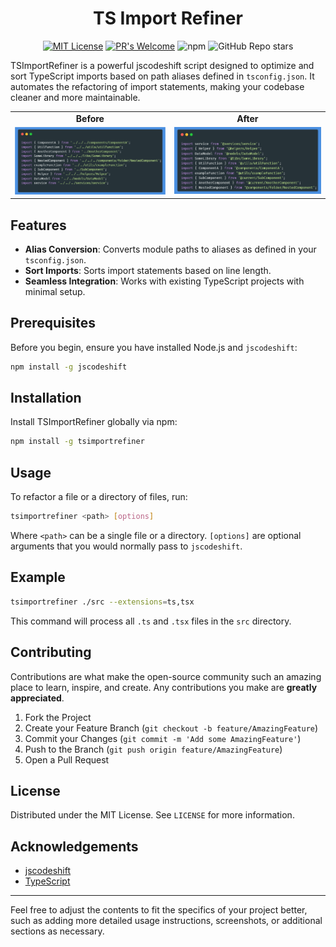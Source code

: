 <h1 align="center">TS Import Refiner</h1>

<div align="center">
    <p><a href="https://github.com/AliRezaBeigy/tsimportrefiner/blob/master/LICENSE"><img src="https://img.shields.io/badge/License-MIT-yellow.svg?style=for-the-badge" alt="MIT License"></a>
    <a href="http://makeapullrequest.com"><img src="https://img.shields.io/badge/PRs-welcome-brightgreen.svg?style=for-the-badge" alt="PR&#39;s Welcome"></a>
    <img src="https://img.shields.io/npm/v/tsimportrefiner?style=for-the-badge" alt="npm">
    <img src="https://img.shields.io/github/stars/AliRezaBeigy/tsimportrefiner?style=for-the-badge" alt="GitHub Repo stars"></p>
</div>

TSImportRefiner is a powerful jscodeshift script designed to optimize and sort TypeScript imports based on path aliases defined in `tsconfig.json`. It automates the refactoring of import statements, making your codebase cleaner and more maintainable.
<div align="center">
<table>
  <tr>
    <td align="center"><b>Before</b></td>
    <td align="center"><b>After</b></td>
  </tr>
  <tr>
    <td><img src="assets/before.png" alt="Before Refactoring" width="450"/></td>
    <td><img src="assets/after.png" alt="After Refactoring" width="450"/></td>
  </tr>
</table>
</div>

## Features

- **Alias Conversion**: Converts module paths to aliases as defined in your `tsconfig.json`.
- **Sort Imports**: Sorts import statements based on line length.
- **Seamless Integration**: Works with existing TypeScript projects with minimal setup.

## Prerequisites

Before you begin, ensure you have installed Node.js and `jscodeshift`:

```bash
npm install -g jscodeshift
```

## Installation

Install TSImportRefiner globally via npm:

```bash
npm install -g tsimportrefiner
```

## Usage

To refactor a file or a directory of files, run:

```bash
tsimportrefiner <path> [options]
```

Where `<path>` can be a single file or a directory. `[options]` are optional arguments that you would normally pass to `jscodeshift`.

## Example

```bash
tsimportrefiner ./src --extensions=ts,tsx
```

This command will process all `.ts` and `.tsx` files in the `src` directory.

## Contributing

Contributions are what make the open-source community such an amazing place to learn, inspire, and create. Any contributions you make are **greatly appreciated**.

1. Fork the Project
2. Create your Feature Branch (`git checkout -b feature/AmazingFeature`)
3. Commit your Changes (`git commit -m 'Add some AmazingFeature'`)
4. Push to the Branch (`git push origin feature/AmazingFeature`)
5. Open a Pull Request

## License

Distributed under the MIT License. See `LICENSE` for more information.

## Acknowledgements

- [jscodeshift](https://github.com/facebook/jscodeshift)
- [TypeScript](https://www.typescriptlang.org/)

---

Feel free to adjust the contents to fit the specifics of your project better, such as adding more detailed usage instructions, screenshots, or additional sections as necessary.